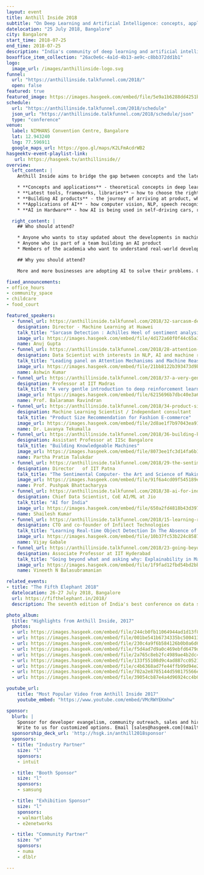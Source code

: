 ```yaml
---
layout: event
title: Anthill Inside 2018
subtitle: "On Deep Learning and Artificial Intelligence: concepts, applications, and tools."
datelocation: "25 July 2018, Bangalore"
city: Bangalore
start_time: 2018-07-25
end_time: 2018-07-25
description: "India's community of deep learning and artificial intelligence practitioners"
boxoffice_item_collection: "26ac0e6c-4a1d-4b13-ae9c-c8bb372dd1b1"
logo:
  image_url: /images/anthillinside-logo.svg
funnel:
  url: "https://anthillinside.talkfunnel.com/2018/"
  open: false
featured: true
featured_image: https://images.hasgeek.com/embed/file/5e9a1b6288dd4251b7ef64b7ce004514
schedule:
  url: "https://anthillinside.talkfunnel.com/2018/schedule"
  json_url: "https://anthillinside.talkfunnel.com/2018/schedule/json"
  type: "conference"
venue:
  label: NIMHANS Convention Centre, Bangalore
  lat: 12.943240
  lng: 77.596911
  google_maps_url: https://goo.gl/maps/K2LFmAcdrWB2
hasgeektv-event-playlist-link:
   url: https://hasgeek.tv/anthillinside//
overview:
  left_content: |
    Anthill Inside aims to bridge the gap between concepts and the latest research in machine learning, deep learning, and artificial intelligence, with realities on the ground. This edition will  bring researchers and practitioners who are pushing the boundaries of AI to have a dialogue about the following broad areas:

    * **Concepts and applications** - theoretical concepts in deep learning, AI and machine learning – and how these have been applied in real life situations / specific domains.
    * **Latest tools, frameworks, libraries** – how to choose the right technology stack for your needs.
    * **Building AI products** - the journey of arriving at product, when to use AI, deep learning or machine learning.
    * **Applications of AI** - how computer vision, NLP, speech recognition and video analytics are applied in various domains and in building products.
    * **AI in Hardware** - how AI is being used in self-driving cars, robots etc, how to build high performance systems using GPUs to power AI, other major developments like Google’s TPU.

  right_content: |
    ## Who should attend?

    * Anyone who wants to stay updated about the developments in machine learning, deep learning, and artificial intelligence
    * Anyone who is part of a team building an AI product
    * Members of the academia who want to understand real-world developments and how concepts are being applied

    ## Why you should attend?

    More and more businesses are adopting AI to solve their problems. Come to Anthill Inside 2018 and listen to talks by fellow researchers and practitioners about the challenges they faced in their AI journey! Join discussions on topics of your interest and interact with experts.

fixed_announcements:
- office_hours
- community_space
- childcare
- food_court

featured_speakers:
  - funnel_url: https://anthillinside.talkfunnel.com/2018/32-sarcasm-detection-achilles-heel-of-sentiment-analy
    designation: Director - Machine Learning at Huawei
    talk_title: "Sarcasm Detection : Achilles Heel of sentiment analysis"
    image_url: https://images.hasgeek.com/embed/file/4d172a60f0f44c65a3bbc1465cc32087?size=200x200
    name: Anuj Gupta
  - funnel_url: https://anthillinside.talkfunnel.com/2018/28-attention-mechanisms-and-machine-reasoning
    designation: Data Scientist with interests in NLP, AI and machine reasoning
    talk_title: "Leading panel on Attention Mechanisms and Machine Reasoning"
    image_url: https://images.hasgeek.com/embed/file/21bb8122b393473d9bd3741f633169c2?size=200x200
    name: Ashwin Kumar
  - funnel_url: https://anthillinside.talkfunnel.com/2018/37-a-very-gentle-introduction-to-deep-reinforcement-l
    designation: Professor at IIT Madras
    talk_title: "A very gentle introduction to deep reinforcement learning and applications"
    image_url: https://images.hasgeek.com/embed/file/6215696b7dbc40e3a61701af8e783f91?size=200x200
    name: Prof. Balaraman Ravindran
  - funnel_url: https://anthillinside.talkfunnel.com/2018/34-product-size-recommendation-for-fashion-e-commerce
    designation: Machine Learning Scientist / Independant consultant
    talk_title: "Product Size Recommendation for Fashion E-commerce"
    image_url: https://images.hasgeek.com/embed/file/2d8ae1f7b97043ea910b127fdec7d875?size=200x200
    name: Dr. Lavanya Tekumalla
  - funnel_url: https://anthillinside.talkfunnel.com/2018/36-building-knowledgeable-machines
    designation: Assistant Professor at IISc Bangalore
    talk_title: "Building Knowledgeable Machines"
    image_url: https://images.hasgeek.com/embed/file/8073ee1fc3d14fa6b111539c6c2b2b57?size=200x200
    name: Partha Pratim Talukdar
  - funnel_url: https://anthillinside.talkfunnel.com/2018/29-the-sentimental-computer-the-art-and-science-of-ma
    designation: Director	of IIT Patna
    talk_title: "The Sentimental Computer- the Art and Science of Making Computers Understand Sentiment and Emotion"
    image_url: https://images.hasgeek.com/embed/file/91f6a4cd09f545189eca0d80ff45ea98?size=200x200
    name: Prof. Pushpak Bhattacharyya
  - funnel_url: https://anthillinside.talkfunnel.com/2018/38-ai-for-india
    designation: Chief Data Scientist, CoE AI/ML at Jio
    talk_title: "AI for India"
    image_url: https://images.hasgeek.com/embed/file/650a2fd4818b43d397d04609d30850c0?size=200x200
    name: Shailesh Kumar
  - funnel_url: https://anthillinside.talkfunnel.com/2018/15-learning-real-time-object-detection-in-the-absence
    designation: CTO and co-founder of Infilect Technologies
    talk_title: "Learning Real-time Object Detection In The Absence of Large-scale Datasets"
    image_url: https://images.hasgeek.com/embed/file/10b37fc53b224c8587a9483b80fa363c?size=200x200
    name: Vijay Gabale
  - funnel_url: https://anthillinside.talkfunnel.com/2018/23-going-beyond-what-and-asking-why-explainability-in
    designation: Associate Professor at IIT Hyderabad
    talk_title: "Going beyond what and asking why: Explainability in Machine/Deep Learning"
    image_url: https://images.hasgeek.com/embed/file/1f9fad12fbd54bd2bba536857f4320ac?size=200x200
    name: Vineeth N Balasubramanian

related_events:
- title: "The Fifth Elephant 2018"
  datelocation: 26-27 July 2018, Bangalore
  url: https://fifthelephant.in/2018/
  description: The seventh edition of India's best conference on data science.

photo_album:
  title: "Highlights from Anthill Inside, 2017"
  photos:
  - url: https://images.hasgeek.com/embed/file/244cb0fb11064944ad1d13f89ec21513?size=640x480
  - url: https://images.hasgeek.com/embed/file/001be541b6734335bc500413b63666da?size=640x480
  - url: https://images.hasgeek.com/embed/file/230c4a9f6b584126b0b0a6d624550b90?size=640x480
  - url: https://images.hasgeek.com/embed/file/f5d4ad7d9a0c469ebfd6479db5df308e?size=640x480
  - url: https://images.hasgeek.com/embed/file/2a765c8eb2fc4989ae4b2dc49b0f806a?size=640x480
  - url: https://images.hasgeek.com/embed/file/133f55108d9c4ad887cc0521f61d7575?size=640x480
  - url: https://images.hasgeek.com/embed/file/c4b6368ad7fe44ffb99d94e29da62c59?size=640x480
  - url: https://images.hasgeek.com/embed/file/702a2e8785144d598175566e82d27250?size=640x480
  - url: https://images.hasgeek.com/embed/file/39054cb87e4a4d96924cc4b04f5054c3?size=640x480

youtube_url:
    title: "Most Popular Video from Anthill Inside 2017"
    youtube_embed: "https://www.youtube.com/embed/VMcRWYEKmhw"

sponsor:
  blurb: |
    Sponsor for developer evangelism, community outreach, sales and hiring.
    Write to us for customized options. Email [sales@hasgeek.com](mailto:sales@hasgeek.com).
  sponsorship_deck_url: 'http://hsgk.in/anthill2018sponsor'
  sponsors:
  - title: "Industry Partner"
    size: "l"
    sponsors:
    - intuit

  - title: "Booth Sponsor"
    size: "l"
    sponsors:
    - samsung

  - title: "Exhibition Sponsor"
    size: "l"
    sponsors:
    - walmartlabs
    - e2enetworks

  - title: "Community Partner"
    size: "m"
    sponsors:
    - numa
    - dlblr

---
```

